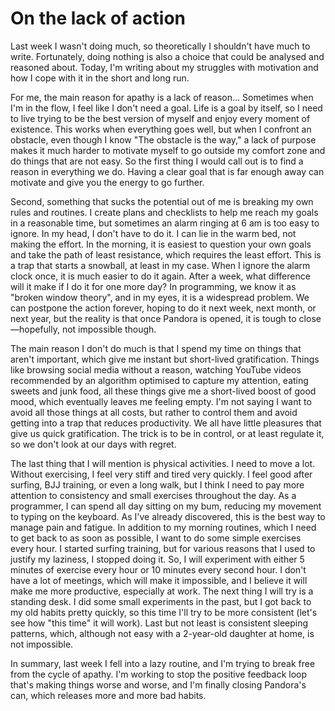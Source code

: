 # On the lack of action

Last week I wasn't doing much, so theoretically I shouldn't have much to write. Fortunately, doing nothing is also a choice that could be analysed and reasoned about. Today, I'm writing about my struggles with motivation and how I cope with it in the short and long run.

For me, the main reason for apathy is a lack of reason… Sometimes when I'm in the flow, I feel like I don't need a goal. Life is a goal by itself, so I need to live trying to be the best version of myself and enjoy every moment of existence. This works when everything goes well, but when I confront an obstacle, even though I know "The obstacle is the way," a lack of purpose makes it much harder to motivate myself to go outside my comfort zone and do things that are not easy. So the first thing I would call out is to find a reason in everything we do. Having a clear goal that is far enough away can motivate and give you the energy to go further.

Second, something that sucks the potential out of me is breaking my own rules and routines. I create plans and checklists to help me reach my goals in a reasonable time, but sometimes an alarm ringing at 6 am is too easy to ignore. In my head, I don't have to do it. I can lie in the warm bed, not making the effort. In the morning, it is easiest to question your own goals and take the path of least resistance, which requires the least effort. This is a trap that starts a snowball, at least in my case. When I ignore the alarm clock once, it is much easier to do it again. After a week, what difference will it make if I do it for one more day? In programming, we know it as "broken window theory", and in my eyes, it is a widespread problem. We can postpone the action forever, hoping to do it next week, next month, or next year, but the reality is that once Pandora is opened, it is tough to close—hopefully, not impossible though.

The main reason I don't do much is that I spend my time on things that aren't important, which give me instant but short-lived gratification. Things like browsing social media without a reason, watching YouTube videos recommended by an algorithm optimised to capture my attention, eating sweets and junk food, all these things give me a short-lived boost of good mood, which eventually leaves me feeling empty. I'm not saying I want to avoid all those things at all costs, but rather to control them and avoid getting into a trap that reduces productivity. We all have little pleasures that give us quick gratification. The trick is to be in control, or at least regulate it, so we don't look at our days with regret.

The last thing that I will mention is physical activities. I need to move a lot. Without exercising, I feel very stiff and tired very quickly. I feel good after surfing, BJJ training, or even a long walk, but I think I need to pay more attention to consistency and small exercises throughout the day. As a programmer, I can spend all day sitting on my bum, reducing my movement to typing on the keyboard. As I've already discovered, this is the best way to manage pain and fatigue. In addition to my morning routines, which I need to get back to as soon as possible, I want to do some simple exercises every hour. I started surfing training, but for various reasons that I used to justify my laziness, I stopped doing it. So, I will experiment with either 5 minutes of exercise every hour or 10 minutes every second hour. I don't have a lot of meetings, which will make it impossible, and I believe it will make me more productive, especially at work. The next thing I will try is a standing desk. I did some small experiments in the past, but I got back to my old habits pretty quickly, so this time I'll try to be more consistent (let's see how "this time" it will work). Last but not least is consistent sleeping patterns, which, although not easy with a 2-year-old daughter at home, is not impossible.

In summary, last week I fell into a lazy routine, and I'm trying to break free from the cycle of apathy. I'm working to stop the positive feedback loop that's making things worse and worse, and I'm finally closing Pandora's can, which releases more and more bad habits.